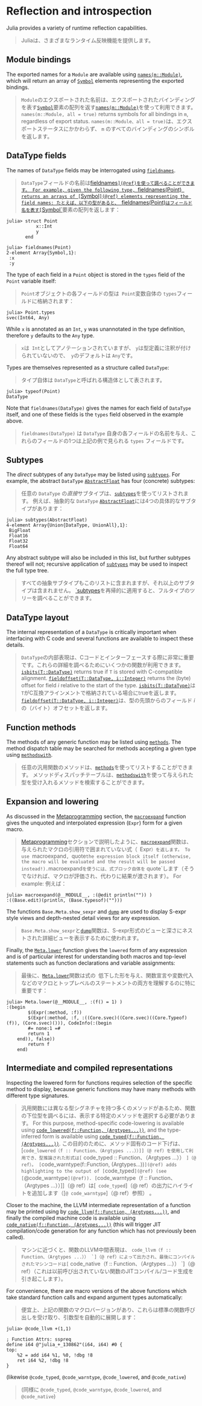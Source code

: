 # Reflection and introspection

Julia provides a variety of runtime reflection capabilities.
> Juliaは、さまざまなランタイム反映機能を提供します。

## Module bindings

The exported names for a `Module` are available using [`names(m::Module)`](@ref), which will return an array of [`Symbol`](@ref) elements representing the exported bindings.
> `Module`のエクスポートされた名前は、エクスポートされたバインディングを表す[`Symbol`](@ref)要素の配列を返す[`names(m::Module)`](@ref)を使って利用できます。
`names(m::Module, all = true)` returns symbols for all bindings in `m`, regardless of export status.
> `names(m::Module、all = true)`は、エクスポートステータスにかかわらず、 `m` のすべてのバインディングのシンボルを返します。

## DataType fields

The names of `DataType` fields may be interrogated using [`fieldnames`](@ref).
> `DataType`フィールドの名前は[fieldnames`](@ref)を使って調べることができます。
For example, given the following type, `fieldnames(Point)` returns an arrays of [`Symbol`](@ref) elements representing the field names:
> たとえば、以下の型があると、 `fieldnames(Point)`はフィールド名を表す[`Symbol`](@ref)要素の配列を返します：

```jldoctest struct_point
julia> struct Point
           x::Int
           y
       end

julia> fieldnames(Point)
2-element Array{Symbol,1}:
 :x
 :y
```

The type of each field in a `Point` object is stored in the `types` field of the `Point` variable itself:
> `Point`オブジェクトの各フィールドの型は` Point`変数自体の `types`フィールドに格納されます：

```jldoctest struct_point
julia> Point.types
svec(Int64, Any)
```

While `x` is annotated as an `Int`, `y` was unannotated in the type definition, therefore `y` defaults to the `Any` type.
> `x`は` Int`としてアノテーションされていますが、 `y`は型定義に注釈が付けられていないので、` y`のデフォルトは `Any`です。

Types are themselves represented as a structure called `DataType`:
> タイプ自体は `DataType`と呼ばれる構造体として表されます。

```jldoctest struct_point
julia> typeof(Point)
DataType
```

Note that `fieldnames(DataType)` gives the names for each field of `DataType` itself, and one of these fields is the `types` field observed in the example above.
> `fieldnames(DataType)` は `DataType` 自身の各フィールドの名前を与え、これらのフィールドの1つは上記の例で見られる `types` フィールドです。

## Subtypes

The *direct* subtypes of any `DataType` may be listed using [`subtypes`](@ref).
For example, the abstract `DataType` [`AbstractFloat`](@ref) has four (concrete) subtypes:
> 任意の `DataType` の*直接*サブタイプは、[`subtypes`](@ref)を使ってリストされます。
> 例えば、抽象的な `DataType` [`AbstractFloat`](@ref)には4つの具体的なサブタイプがあります：

```jldoctest
julia> subtypes(AbstractFloat)
4-element Array{Union{DataType, UnionAll},1}:
 BigFloat
 Float16
 Float32
 Float64
```

Any abstract subtype will also be included in this list, but further subtypes thereof will not; recursive application of [`subtypes`](@ref) may be used to inspect the full type tree.
> すべての抽象サブタイプもこのリストに含まれますが、それ以上のサブタイプは含まれません。 [`subtypes](@ref)を再帰的に適用すると、フルタイプのツリーを調べることができます。

## DataType layout

The internal representation of a `DataType` is critically important when interfacing with C code and several functions are available to inspect these details.
> `DataType`の内部表現は、Cコードとインターフェースする際に非常に重要です。これらの詳細を調べるためにいくつかの関数が利用できます。
[`isbits(T::DataType)`](@ref) returns true if `T` is stored with C-compatible alignment. [`fieldoffset(T::DataType, i::Integer)`](@ref) returns the (byte) offset for field *i* relative to the start of the type.
> [`isbits(T::DataType)`](@ref)は` T`がC互換アラインメントで格納されている場合にtrueを返します。 [`fieldoffset(T::DataType, i::Integer)`](@ref)は、型の先頭からのフィールド *i* の（バイト）オフセットを返します。

## Function methods

The methods of any generic function may be listed using [`methods`](@ref). The method dispatch table may be searched for methods accepting a given type using [`methodswith`](@ref).
> 任意の汎用関数のメソッドは、[`methods`](@ref)を使ってリストすることができます。 メソッドディスパッチテーブルは、[`methodswith`](@ref)を使って与えられた型を受け入れるメソッドを検索することができます。

## Expansion and lowering

As discussed in the [Metaprogramming](@ref) section, the [`macroexpand`](@ref) function gives the unquoted and interpolated expression (`Expr`) form for a given macro.
> [Metaprogramming](@ref)セクションで説明したように、[`macroexpand`](@ref)関数は、与えられたマクロの引用符で囲まれていない式（` `Expr`）を返します。
To use `macroexpand`, `quote` the expression block itself (otherwise, the macro will be evaluated and the result will be passed instead!).
> `macroexpand`を使うには、式ブロック自体を` quote`します（そうでなければ、マクロが評価され、代わりに結果が渡されます）。
For example:
> 例えば：

```jldoctest
julia> macroexpand(@__MODULE__, :(@edit println("")) )
:((Base.edit)(println, (Base.typesof)("")))
```

The functions `Base.Meta.show_sexpr` and [`dump`](@ref) are used to display S-expr style views and depth-nested detail views for any expression.
> `Base.Meta.show_sexpr`と[`dump`](@ref)関数は、S-expr形式のビューと深さにネストされた詳細ビューを表示するために使われます。

Finally, the [`Meta.lower`](@ref) function gives the `lowered` form of any expression and is of particular interest for understanding both macros and top-level statements such as function declarations and variable assignments:
> 最後に、[`Meta.lower`](@ref)関数は式の` `低下した形を与え、関数宣言や変数代入などのマクロとトップレベルのステートメントの両方を理解するのに特に重要です：

```jldoctest
julia> Meta.lower(@__MODULE__, :(f() = 1) )
:(begin
        $(Expr(:method, :f))
        $(Expr(:method, :f, :((Core.svec)((Core.svec)((Core.Typeof)(f)), (Core.svec)())), CodeInfo(:(begin
        #= none:1 =#
        return 1
    end)), false))
        return f
    end)
```

## Intermediate and compiled representations

Inspecting the lowered form for functions requires selection of the specific method to display, because generic functions may have many methods with different type signatures.
> 汎用関数には異なる型シグネチャを持つ多くのメソッドがあるため、関数の下位型を調べるには、表示する特定のメソッドを選択する必要があります。
For this purpose, method-specific code-lowering is available using [`code_lowered(f::Function, (Argtypes...))`](@ref), and the type-inferred form is available using [`code_typed(f::Function, (Argtypes...))`](@ref).
> この目的のために、メソッド固有のコード下げは、[`code_lowered（f :: Function、（Argtypes ...））]]（@ ref）を使用して利用でき、型推論された形式は[` code_typed :: Function、（Argtypes ...）） `]（@ ref）。
[`code_warntype(f::Function, (Argtypes...))`](@ref) adds highlighting to the output of [`code_typed`](@ref) (see [`@code_warntype`](@ref)).
> [`code_warntype（f :: Function、（Argtypes ...））]]（@ ref）は[` code_typed`]（@ ref）の出力にハイライトを追加します（[`@ code_warntype`]（@ ref）参照） 。

Closer to the machine, the LLVM intermediate representation of a function may be printed using by [`code_llvm(f::Function, (Argtypes...))`](@ref), and finally the compiled machine code is available using [`code_native(f::Function, (Argtypes...))`](@ref) (this will trigger JIT compilation/code generation for any function which has not previously been called).
> マシンに近づくと、関数のLLVM中間表現は、 `` code_llvm（f :: Function、（Argtypes ...）） `]（@ ref）によって出力され、最後にコンパイルされたマシンコードは[ `` code_native（f :: Function、（Argtypes ...）） `]（@ ref）（これは以前呼び出されていない関数のJITコンパイル/コード生成を引き起こします）。

For convenience, there are macro versions of the above functions which take standard function calls and expand argument types automatically:
> 便宜上、上記の関数のマクロバージョンがあり、これらは標準の関数呼び出しを受け取り、引数型を自動的に展開します：

```julia-repl
julia> @code_llvm +(1,1)

; Function Attrs: sspreq
define i64 @"julia_+_130862"(i64, i64) #0 {
top:
    %2 = add i64 %1, %0, !dbg !8
    ret i64 %2, !dbg !8
}
```

(likewise `@code_typed`, `@code_warntype`, `@code_lowered`, and `@code_native`)
> (同様に `@code_typed`, `@code_warntype`, `@code_lowered`, and `@code_native`)
 
